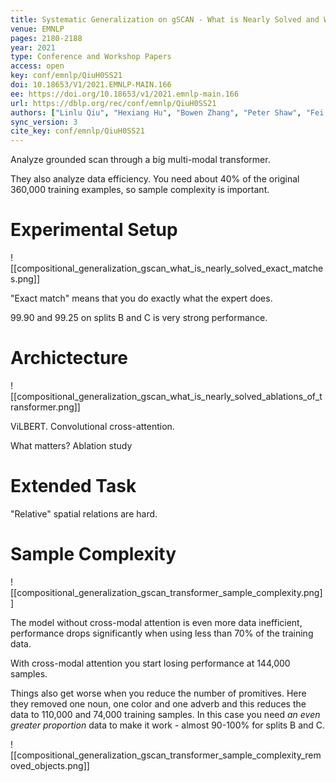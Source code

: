 ```yaml
---
title: Systematic Generalization on gSCAN - What is Nearly Solved and What is Next?
venue: EMNLP
pages: 2180-2188
year: 2021
type: Conference and Workshop Papers
access: open
key: conf/emnlp/QiuH0SS21
doi: 10.18653/V1/2021.EMNLP-MAIN.166
ee: https://doi.org/10.18653/v1/2021.emnlp-main.166
url: https://dblp.org/rec/conf/emnlp/QiuH0SS21
authors: ["Linlu Qiu", "Hexiang Hu", "Bowen Zhang", "Peter Shaw", "Fei Sha"]
sync_version: 3
cite_key: conf/emnlp/QiuH0SS21
---
```


Analyze grounded scan through a big multi-modal transformer.

They also analyze data efficiency. You need about 40% of the original 360,000 training examples, so sample complexity is important.

# Experimental Setup
![[compositional_generalization_gscan_what_is_nearly_solved_exact_matches.png]]

"Exact match" means that you do exactly what the expert does.

99.90 and 99.25 on splits B and C is very strong performance.

# Archictecture

![[compositional_generalization_gscan_what_is_nearly_solved_ablations_of_transformer.png]]

ViLBERT. Convolutional cross-attention.

What matters? Ablation study

# Extended Task

"Relative" spatial relations are hard.

# Sample Complexity

![[compositional_generalization_gscan_transformer_sample_complexity.png]]

The model without cross-modal attention is even more data inefficient, performance drops significantly when using less than 70% of the training data.

With cross-modal attention you start losing performance at 144,000 samples.

Things also get worse when you reduce the number of promitives. Here they removed one noun, one color and one adverb and this reduces the data to 110,000 and 74,000 training samples. In this case you need *an even greater proportion* data to make it work - almost 90-100% for splits B and C.

![[compositional_generalization_gscan_transformer_sample_complexity_removed_objects.png]]